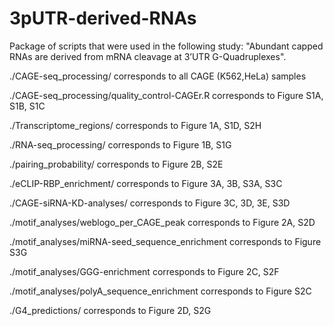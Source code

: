 # 3pUTR-derived-RNAs
Package of scripts that were used in the following study: "Abundant capped RNAs are derived from mRNA cleavage at 3’UTR G-Quadruplexes".

./CAGE-seq_processing/ corresponds to all CAGE (K562,HeLa) samples

./CAGE-seq_processing/quality_control-CAGEr.R corresponds to Figure S1A, S1B, S1C

./Transcriptome_regions/ corresponds to Figure 1A, S1D, S2H

./RNA-seq_processing/ corresponds to Figure 1B, S1G

./pairing_probability/ corresponds to Figure 2B, S2E

./eCLIP-RBP_enrichment/ corresponds to Figure 3A, 3B, S3A, S3C

./CAGE-siRNA-KD-analyses/ corresponds to Figure 3C, 3D, 3E, S3D

./motif_analyses/weblogo_per_CAGE_peak corresponds to Figure 2A, S2D

./motif_analyses/miRNA-seed_sequence_enrichment corresponds to Figure S3G

./motif_analyses/GGG-enrichment corresponds to Figure 2C, S2F

./motif_analyses/polyA_sequence_enrichment corresponds to Figure S2C

./G4_predictions/ corresponds to Figure 2D, S2G